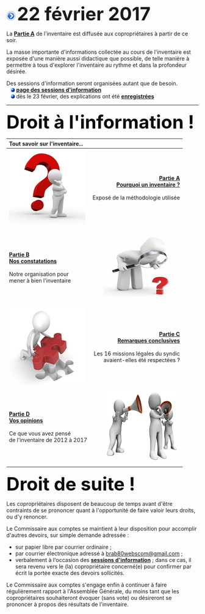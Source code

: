 ![](item.png) <font size="14px"><b>22 février 2017</b></font>

La [**Partie A**](https://drive.google.com/open?id=0B_p7giU0NqM8ZmI3SHBUbm50UWM) de l'inventaire est diffusée aux copropriétaires à partir de ce soir.
 
La masse importante d'informations collectée au cours de l'inventaire est exposée d'une manière aussi didactique que possible, de telle manière à permettre à tous d'explorer l'inventaire au rythme et dans la profondeur désirée.
 
Des sessions d'information seront organisées autant que de besoin.  
&nbsp;&nbsp;&nbsp;![](blue_bullet.gif)&nbsp;[**page des sessions d'information**](https://sites.google.com/site/brab80invent2016/presentation)  
&nbsp;&nbsp;&nbsp;![](blue_bullet.gif)&nbsp;dès le 23 février, des explications ont été [**enregistrées**](https://sites.google.com/site/brab80invent2016/23-02-2017)  

----

<font size="14px" color="#0b0b0a"><b>Droit à l'information !</b></font>

| Tout savoir sur l'inventaire... | &nbsp; |
| :--- | ---: |
| ![](pourquoi.jpg) | <b><u>Partie A</u></b><br>[**Pourquoi un inventaire ?**](https://sites.google.com/site/brab80invent2016/page-2)<br>&nbsp;<br>Exposé de la méthodologie utilisée |
| <b><u>Partie B</u></b><br>[**Nos constatations**](https://sites.google.com/site/brab80invent2016/constatations)<br>&nbsp;<br>Notre organisation pour<br>mener à bien l'inventaire | ![](constatations.jpg) |
| ![](conclusions.jpg) | <b><u>Partie C</u></b><br>[**Remarques conclusives**](https://sites.google.com/site/brab80invent2016/conclusions)<br>&nbsp;<br>Les 16 missions légales du syndic<br> avaient-elles été respectées ? |
| <b><u>Partie D</u></b><br>[**Vos opinions**](https://sites.google.com/site/brab80invent2016/opinions)<br>&nbsp;<br>Ce que vous avez pensé<br>de l'inventaire de 2012 à 2017 | ![](opinions.jpg) |

<font size="14px" color="#0b0b0a"><b>Droit de suite !</b></font>

Les copropriétaires disposent de beaucoup de temps avant d'être contraints de se prononcer quant à l'opportunité de faire valoir leurs droits, ou d'y renoncer.

Le Commissaire aux comptes se maintient à leur disposition pour accomplir d'autres devoirs, sur simple demande adressée :

* sur papier libre par courrier ordinaire ;  
* par courrier électronique adressé à [brab80webscom@gmail.com](mailto:brab80webscom@gmail.com) ;  
* verbalement à l'occasion des [**sessions d'information**](https://sites.google.com/site/brab80invent2016/presentation) ; dans ce cas, il sera revenu vers le (la) copropriétaire concerné(e) pour confirmer par écrit la portée exacte des devoirs sollicités.

Le Commissaire aux comptes s'engage enfin à continuer à faire régulièrement rapport à l'Assemblée Générale, du moins tant que les copropriétaires souhaiteront évoquer (sans vote) ou désireront se prononcer à propos des résultats de l'inventaire.